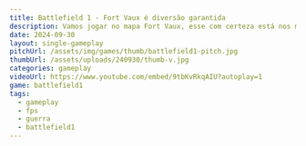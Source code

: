 ```yaml
---
title: Battlefield 1 - Fort Vaux é diversão garantida
description: Vamos jogar no mapa Fort Vaux, esse com certeza está nos meus top 5 do Battlefield 1. Acompanhe comigo essa gameplay.
date: 2024-09-30
layout: single-gameplay
pitchUrl: /assets/img/games/thumb/battlefield1-pitch.jpg
thumbUrl: /assets/uploads/240930/thumb-v.jpg
categories: gameplay
videoUrl: https://www.youtube.com/embed/9tbKvRkqAIU?autoplay=1
game: battlefield1
tags: 
  - gameplay
  - fps
  - guerra
  - battlefield1
---
```

